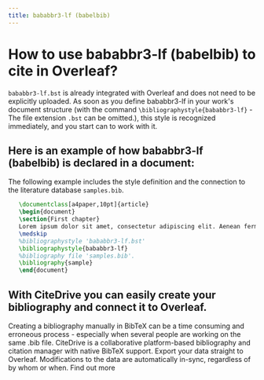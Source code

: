 ```yaml
---
title: bababbr3-lf (babelbib)
---
```


# How to use bababbr3-lf (babelbib) to cite in Overleaf? 
`bababbr3-lf.bst` is already integrated with Overleaf and does not need to be explicitly uploaded. As soon as you define bababbr3-lf in your work's document structure (with the command `\bibliographystyle{bababbr3-lf}` - The file extension `.bst` can be omitted.), this style is recognized immediately, and you start can to work with it.

## Here is an example of how bababbr3-lf (babelbib) is declared in a document:
The following example includes the style definition and the connection to the literature database `samples.bib`.
```tex
   \documentclass[a4paper,10pt]{article}
   \begin{document}
   \section{First chapter}
   Lorem ipsum dolor sit amet, consectetur adipiscing elit. Aenean fermentum justo massa, ut maximus mauris sodales et. Aenean vel elit a erat rhoncus pharetra.
   \medskip
   %bibliographystyle 'bababbr3-lf.bst'
   \bibliographystyle{bababbr3-lf}
   %bibliography file 'samples.bib'.
   \bibliography{sample}
   \end{document}
```

## With CiteDrive you can easily create your bibliography and connect it to Overleaf. 
Creating a bibliography manually in BibTeX can be a time consuming and erroneous process - especially when several people are working on the same .bib file. CiteDrive is a collaborative platform-based bibliography and citation manager with native BibTeX support. Export your data straight to Overleaf. Modifications to the data are automatically in-sync, regardless of by whom or when. Find out more